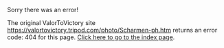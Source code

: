 

Sorry there was an error!

The original ValorToVictory site https://valortovictory.tripod.com/photo/Scharmen-ph.htm returns an error code: 404 for this page. [Click here to go to the index page](../index.md).
